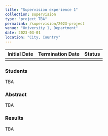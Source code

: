 ```yaml
---
title: "Supervision experience 1"
collection: supervision
type: "project TBA"
permalink: /supervision/2023-project
venue: "University 1, Department"
date: 2023-03-01
location: "City, Country"
---
```


| Initial Date | Termination Date | Status |
|--------------|------------------|--------|
|              |                  |        |

### Students
TBA

### Abstract
TBA

### Results
TBA